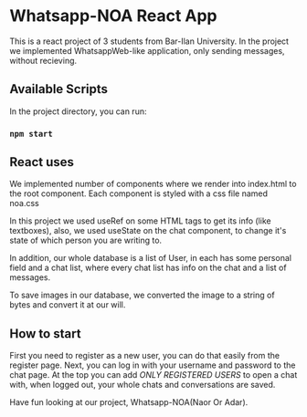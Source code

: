 # Whatsapp-NOA React App

This is a react project of 3 students from Bar-Ilan University. 
In the project we implemented WhatsappWeb-like application, only sending messages, without recieving.

## Available Scripts

In the project directory, you can run:

### `npm start`

## React uses
We implemented number of components where we render into index.html to the root component. Each component is styled
with a css file named noa.css

In this project we used useRef on some HTML tags to get its info (like textboxes),
also, we used useState on the chat component, to change it's state of which person you are writing to.

In addition, our whole database is a list of User, in each has some personal field and a chat list, where every
chat list has info on the chat and a list of messages.

To save images in our database, we converted the image to a string of bytes and convert it at our will.

## How to start
First you need to register as a new user, you can do that easily from the register page.
Next, you can log in with your username and password to the chat page.
At the top you can add *ONLY REGISTERED USERS* to open a chat with, when logged out, your whole chats and conversations are saved.

Have fun looking at our project, Whatsapp-NOA(Naor Or Adar).
